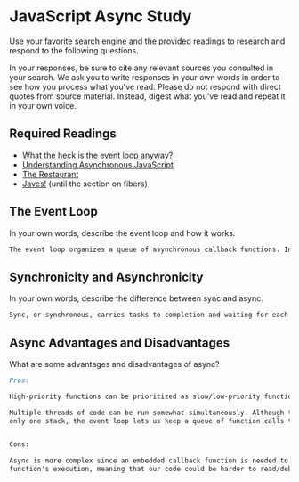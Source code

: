 # JavaScript Async Study

Use your favorite search engine and the provided readings to research and
respond to the following questions.

In your responses, be sure to cite any relevant sources you consulted in your
search. We ask you to write responses in your own words in order to see how you
process what you've read. Please do not respond with direct quotes from source
material. Instead, digest what you've read and repeat it in your own voice.

## Required Readings

-   [What the heck is the event loop anyway?](https://www.youtube.com/watch?v=8aGhZQkoFbQ)
-   [Understanding Asynchronous JavaScript](https://www.youtube.com/watch?v=vMfg0xGjcOI)
-   [The Restaurant](https://www.codeschool.com/blog/2014/10/30/understanding-node-js/)
-   [Javes!](https://www.discovermeteor.com/blog/understanding-sync-async-javascript-node/) (until the section on fibers)

## The Event Loop

In your own words, describe the event loop and how it works.

```md
The event loop organizes a queue of asynchronous callback functions. In essence, the event loop waits until the call stack is empty, then pushes one function from the queue to the call stack so it can run/be called.
```

## Synchronicity and Asynchronicity

In your own words, describe the difference between sync and async.

```md
Sync, or synchronous, carries tasks to completion and waiting for each call to process before moving on to the next one. On the other hand, async or asynchronous sort of allows multiple things to happen at once, as asynchronous task can be initiated and then put aside until a later date while getting started on the next task.
```

## Async Advantages and Disadvantages

What are some advantages and disadvantages of async?

```md
Pros:

High-priority functions can be prioritized as slow/low-priority functions can be kept from running until the higher-priority ones have been executed

Multiple threads of code can be run somewhat simultaneously. Although there is still
only one stack, the event loop lets us keep a queue of function calls that are separate from the browser's running stack.


Cons:

Async is more complex since an embedded callback function is needed to delay a
function's execution, meaning that our code could be harder to read/debug if we have to write several callback functions at a time.
```
